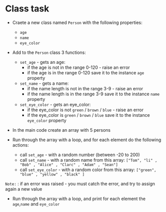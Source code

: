 # Class task
* Craete a new class named `Person` with the following properties:
    * `age` 
    * `name`
    * `eye_color`
* Add to the `Person` class 3 functions:
    * `set_age` - gets an age:
        * if the age is not in the range 0-120 - raise an error
        * if the age is in the range 0-120 save it to the instance `age` property
    * `set_name` - gets a name:
        * if the name length is not in the range 3-9 - raise an error
        * if the name length is in the range 3-9 save it to the instance `name` property
    * `set_eye_color` - gets an eye_color:
        * if the eye_color is not `green` / `brown` / `blue` - raise an error
        * if the eye_color is `green` / `brown` / `blue` save it to the instance `eye_color` property

* In the main code create an array with 5 persons
* Run through the array with a loop, and for each element do the following actions:
    * call `set_age` - with a random number (between -20 to 200)
    * call `set_name` - with a random name from this array: `["Tom", "li" , "Bob" , "Alice" , "Clarc" , "Adam" , "Sean"]`
    * call `set_eye_color` - with a random color from this array: `["green", "blue" , "yellow" , "black" ]`   
    
`Note:` : if an error was raised - you must catch the error, and try to assign again a new value
* Run through the array with a loop, and print for each element the `age`,`name` and `eye_color`
